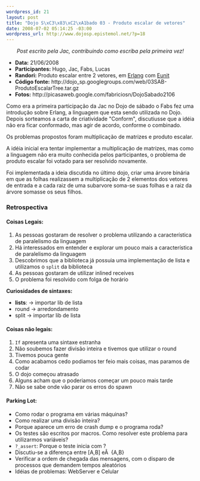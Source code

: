 ```yaml
--- 
wordpress_id: 21
layout: post
title: "Dojo S\xC3\x83\xC2\xA1bado 03 - Produto escalar de vetores"
date: 2008-07-02 05:14:25 -03:00
wordpress_url: http://www.dojosp.epistemol.net/?p=18
---
```

<p style="text-align: center;"><em>Post escrito pela Jac, contribuindo como escriba pela primeira vez!</em></p>

<ul>
	<li><strong>Data:</strong> 21/06/2008</li>
	<li><strong>Participantes:</strong> Hugo, Jac, Fabs, Lucas</li>
	<li><strong>Randori:</strong> Produto escalar entre 2 vetores, em <a href="http://www.erlang.org/" target="_blank">Erlang</a> com <a href="http://svn.process-one.net/contribs/trunk/eunit/doc/overview-summary.html" target="_blank">Eunit</a></li>
	<li><strong>Código fonte:</strong> http://dojo_sp.googlegroups.com/web/03SAB-ProdutoEscalarTree.tar.gz</li>
	<li><strong>Fotos:</strong> http://picasaweb.google.com/fabriciosn/DojoSabado2106</li>
</ul>
Como era a primeira participação da Jac no Dojo de sábado o Fabs fez uma introdução sobre Erlang, a linguagem que esta sendo utilizada no Dojo. Depois sorteamos a carta de criatividade "Conform", discutiusse que a idéia não era ficar conformado, mas agir de acordo, conforme o combinado.

Os problemas propostos foram multiplicação de matrizes e produto escalar.

A idéia inicial era tentar implementar a multiplicação de matrizes, mas como a linguagem não era muito conhecida pelos participantes, o problema de produto escalar foi votado para ser resolvido novamente.

Foi implementada a ideia discutida no último dojo, criar uma árvore binária em que as folhas realizassem a multiplicação de 2 elementos dos vetores de entrada e a cada raiz de uma subarvore soma-se suas folhas e a raiz da árvore somasse os seus filhos.
<h3>Retrospectiva</h3>
<h4>Coisas Legais:</h4>
<ol>
	<li>As pessoas gostaram de resolver o problema utilizando a característica de paralelismo da linguagem</li>
	<li>Há interessados em entender e explorar um pouco mais a característica de paralelismo da linguagem</li>
	<li>Descobrimos que a biblioteca já possuia uma 	implementação de lista e utilizamos o <code>split</code> da biblioteca</li>
	<li>As pessoas gostaram de utilizar inlined receives</li>
	<li>O problema foi resolvido com folga de horário</li>
</ol>
<strong>Curiosidades de sintaxes:</strong>
<ul>
	<li><strong>lists</strong>: -&gt; importar lib de lista</li>
	<li>round -&gt; arredondamento</li>
	<li>split -&gt; importar lib de lista</li>
</ul>
<h4>Coisas não legais:</h4>
<ol>
	<li><code>If</code> apresenta uma sintaxe estranha</li>
	<li>Não soubemos fazer divisão inteira e tivemos que utilizar o round</li>
	<li>Tivemos pouca gente</li>
	<li>Como acabamos cedo podiamos ter feio mais coisas, mas paramos de codar</li>
	<li>O dojo começou atrasado</li>
	<li>Alguns acham que o poderiamos começar um pouco mais tarde</li>
	<li>Não se sabe onde vão parar os erros do spawn</li>
</ol>
<h4>Parking Lot:</h4>
<ul>
	<li>Como rodar o programa em várias máquinas?</li>
	<li>Como realizar uma divisão inteira?</li>
	<li>Porque aparece um erro de crash dump e o programa roda?</li>
	<li>Os testes são escritos por macros. Como resolver este problema para utilizarmos variáveis?</li>
	<li><code>?_assert</code>: Porque o teste inicia com ?</li>
	<li>Discutiu-se a diferença entre [A,B] eÂ  {A,B}</li>
	<li>Verificar a ordem de chegada das mensagens, com o disparo de processos que 	demandem tempos aleatórios</li>
	<li>Idéias de problemas: WebServer e Celular</li>
</ul>
